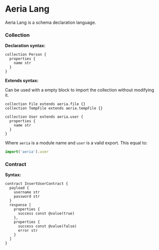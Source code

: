 # Aeria Lang

Aeria Lang is a schema declaration language.

### Collection

**Declaration syntax:**

```aeria
collection Person {
  properties {
    name str
  }
}
```

**Extends syntax:**

Can be used with a empty block to import the collection without modifying it.

```aeria
collection File extends aeria.file {}
collection TempFile extends aeria.tempFile {}

collection User extends aeria.user {
  properties {
    name str
  }
}
```

Where `aeria` is a module name and `user` is a valid export. This equal to:

```typescript
import('aeria').user
```

### Contract

**Syntax:**

```aeria
contract InsertUserContract {
  payload {
    username str
    password str
  }
  response [
    properties {
      success const @value(true)
    },
    properties {
      success const @value(false)
      error str
    }
  ]
}
```


